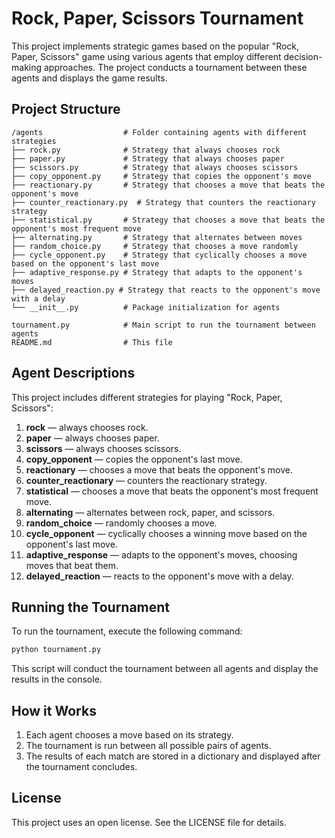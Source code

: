 # Rock, Paper, Scissors Tournament

This project implements strategic games based on the popular "Rock, Paper, Scissors" game using various agents that employ different decision-making approaches. The project conducts a tournament between these agents and displays the game results.

## Project Structure

```
/agents                  # Folder containing agents with different strategies
├── rock.py              # Strategy that always chooses rock
├── paper.py             # Strategy that always chooses paper
├── scissors.py          # Strategy that always chooses scissors
├── copy_opponent.py     # Strategy that copies the opponent's move
├── reactionary.py       # Strategy that chooses a move that beats the opponent's move
├── counter_reactionary.py  # Strategy that counters the reactionary strategy
├── statistical.py       # Strategy that chooses a move that beats the opponent's most frequent move
├── alternating.py       # Strategy that alternates between moves
├── random_choice.py     # Strategy that chooses a move randomly
├── cycle_opponent.py    # Strategy that cyclically chooses a move based on the opponent's last move
├── adaptive_response.py # Strategy that adapts to the opponent's moves
├── delayed_reaction.py # Strategy that reacts to the opponent's move with a delay
└── __init__.py          # Package initialization for agents

tournament.py            # Main script to run the tournament between agents
README.md                # This file
```

## Agent Descriptions

This project includes different strategies for playing "Rock, Paper, Scissors":

1. **rock** — always chooses rock.
2. **paper** — always chooses paper.
3. **scissors** — always chooses scissors.
4. **copy_opponent** — copies the opponent's last move.
5. **reactionary** — chooses a move that beats the opponent's move.
6. **counter_reactionary** — counters the reactionary strategy.
7. **statistical** — chooses a move that beats the opponent's most frequent move.
8. **alternating** — alternates between rock, paper, and scissors.
9. **random_choice** — randomly chooses a move.
10. **cycle_opponent** — cyclically chooses a winning move based on the opponent's last move.
11. **adaptive_response** — adapts to the opponent's moves, choosing moves that beat them.
12. **delayed_reaction** — reacts to the opponent's move with a delay.

## Running the Tournament

To run the tournament, execute the following command:

```bash
python tournament.py
```

This script will conduct the tournament between all agents and display the results in the console.

## How it Works

1. Each agent chooses a move based on its strategy.
2. The tournament is run between all possible pairs of agents.
3. The results of each match are stored in a dictionary and displayed after the tournament concludes.

## License

This project uses an open license. See the LICENSE file for details.
